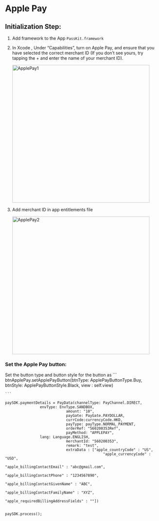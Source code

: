 # Apple Pay

## Initialization Step: 

 1. Add framework to the App
  	`PassKit.framework`

 2. In Xcode , Under “Capabilities”, turn on Apple Pay, and ensure that you have selected the correct merchant ID
    (If you don’t see yours, try tapping the + and enter the name of your merchant ID).
    
    <img width="451" alt="ApplePay1" src="https://user-images.githubusercontent.com/57219862/86749288-c00eb380-c05a-11ea-83f2-55e7f011547a.png">

3. Add merchant ID in app entitlements file

    <img width="451" alt="ApplePay2" src="https://user-images.githubusercontent.com/57219862/86733970-41604900-c04f-11ea-9f8f-99887444e894.png">


### Set the Apple Pay button:
   Set the button type and button style for the button as
    ```
    btnApplePay.setApplePayButton(btnType: ApplePayButtonType.Buy, btnStyle: ApplePayButtonStyle.Black, view : self.view)
    
    ```


```
paySDK.paymentDetails = PayData(channelType: PayChannel.DIRECT,
				envType: EnvType.SANDBOX,
	                        amount: "10",
	                        payGate: PayGate.PAYDOLLAR,
	                        currCode:currencyCode.HKD,
	                        payType: payType.NORMAL_PAYMENT,
	                        orderRef: "560200353Ref",
	                        payMethod: "APPLEPAY",
				lang: Language.ENGLISH, 
	                        merchantId: "560200353",
	                        remark: "test",
	                        extraData : ["apple_countryCode" : "US",
                                             "apple_currencyCode" : "USD",
                                             "apple_billingContactEmail" : "abc@gmail.com",
                                             "apple_billingContactPhone" : "1234567890",
                                             "apple_billingContactGivenName" : "ABC",
                                             "apple_billingContactFamilyName" : "XYZ",
                                             "apple_requiredBillingAddressFields" : ""])
                                             

paySDK.process();

```

